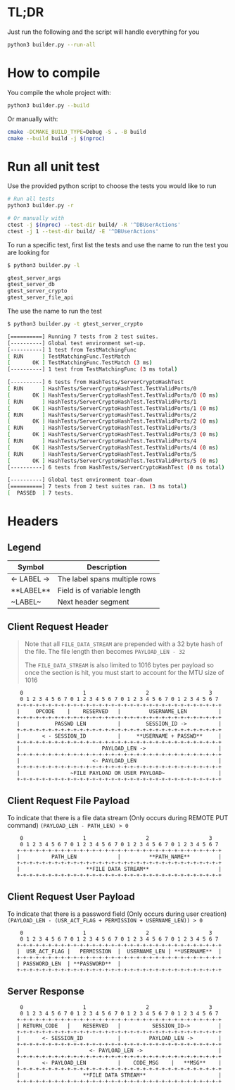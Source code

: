 # TL;DR
Just run the following and the script will handle everything for you
```bash
python3 builder.py --run-all
```

# How to compile
You compile the whole project with:
```bash
python3 builder.py --build
```

Or manually with:
```bash
cmake -DCMAKE_BUILD_TYPE=Debug -S . -B build
cmake --build build -j $(nproc)
```
# Run all unit test
Use the provided python script to choose the tests you would like to run

```bash
# Run all tests
python3 builder.py -r

# Or manually with
ctest -j $(nproc) --test-dir build/ -R '^DBUserActions'
ctest -j 1 --test-dir build/ -E '^DBUserActions'
```

To run a specific test, first list the tests and use the name to run 
the test you are looking for
```bash
$ python3 builder.py -l 

gtest_server_args
gtest_server_db
gtest_server_crypto
gtest_server_file_api
```

The use the name to run the test
```bash
$ python3 builder.py -t gtest_server_crypto 

[==========] Running 7 tests from 2 test suites.
[----------] Global test environment set-up.
[----------] 1 test from TestMatchingFunc
[ RUN      ] TestMatchingFunc.TestMatch
[       OK ] TestMatchingFunc.TestMatch (3 ms)
[----------] 1 test from TestMatchingFunc (3 ms total)

[----------] 6 tests from HashTests/ServerCryptoHashTest
[ RUN      ] HashTests/ServerCryptoHashTest.TestValidPorts/0
[       OK ] HashTests/ServerCryptoHashTest.TestValidPorts/0 (0 ms)
[ RUN      ] HashTests/ServerCryptoHashTest.TestValidPorts/1
[       OK ] HashTests/ServerCryptoHashTest.TestValidPorts/1 (0 ms)
[ RUN      ] HashTests/ServerCryptoHashTest.TestValidPorts/2
[       OK ] HashTests/ServerCryptoHashTest.TestValidPorts/2 (0 ms)
[ RUN      ] HashTests/ServerCryptoHashTest.TestValidPorts/3
[       OK ] HashTests/ServerCryptoHashTest.TestValidPorts/3 (0 ms)
[ RUN      ] HashTests/ServerCryptoHashTest.TestValidPorts/4
[       OK ] HashTests/ServerCryptoHashTest.TestValidPorts/4 (0 ms)
[ RUN      ] HashTests/ServerCryptoHashTest.TestValidPorts/5
[       OK ] HashTests/ServerCryptoHashTest.TestValidPorts/5 (0 ms)
[----------] 6 tests from HashTests/ServerCryptoHashTest (0 ms total)

[----------] Global test environment tear-down
[==========] 7 tests from 2 test suites ran. (3 ms total)
[  PASSED  ] 7 tests.
```

# Headers
## Legend

| Symbol      | Description                   |
|-------------|-------------------------------|
| <- LABEL -> | The label spans multiple rows |
| \*\*LABEL** | Field is of variable length   |
| ~LABEL~     | Next header segment           |

## Client Request Header
> Note that all `FILE_DATA_STREAM` are prepended with a 32 byte hash of 
> the file. The file length then becomes `PAYLOAD_LEN - 32`
> 
> The `FILE_DATA_STREAM` is also limited to 1016 bytes per payload so once
> the section is hit, you must start to account for the MTU size of 1016

```
    0                   1                   2                   3   
    0 1 2 3 4 5 6 7 0 1 2 3 4 5 6 7 0 1 2 3 4 5 6 7 0 1 2 3 4 5 6 7
   +-+-+-+-+-+-+-+-+-+-+-+-+-+-+-+-+-+-+-+-+-+-+-+-+-+-+-+-+-+-+-+-+
   |     OPCODE    |    RESERVED   |         USERNAME_LEN          |
   +-+-+-+-+-+-+-+-+-+-+-+-+-+-+-+-+-+-+-+-+-+-+-+-+-+-+-+-+-+-+-+-+
   |           PASSWD LEN          |        SESSION_ID ->          |
   +-+-+-+-+-+-+-+-+-+-+-+-+-+-+-+-+-+-+-+-+-+-+-+-+-+-+-+-+-+-+-+-+
   |       < - SESSION_ID          |     **USERNAME + PASSWD**     |
   +-+-+-+-+-+-+-+-+-+-+-+-+-+-+-+-+-+-+-+-+-+-+-+-+-+-+-+-+-+-+-+-+
   |                          PAYLOAD_LEN ->                       |
   +-+-+-+-+-+-+-+-+-+-+-+-+-+-+-+-+-+-+-+-+-+-+-+-+-+-+-+-+-+-+-+-+
   |                       <- PAYLOAD_LEN                          |
   +-+-+-+-+-+-+-+-+-+-+-+-+-+-+-+-+-+-+-+-+-+-+-+-+-+-+-+-+-+-+-+-+
   |                ~FILE PAYLOAD OR USER PAYLOAD~                 |
   +-+-+-+-+-+-+-+-+-+-+-+-+-+-+-+-+-+-+-+-+-+-+-+-+-+-+-+-+-+-+-+-+
```
## Client Request File Payload
To indicate that there is a file data stream (Only occurs during REMOTE PUT command)
`(PAYLOAD_LEN - PATH_LEN) > 0`
```
    0                   1                   2                   3   
    0 1 2 3 4 5 6 7 0 1 2 3 4 5 6 7 0 1 2 3 4 5 6 7 0 1 2 3 4 5 6 7
   +-+-+-+-+-+-+-+-+-+-+-+-+-+-+-+-+-+-+-+-+-+-+-+-+-+-+-+-+-+-+-+-+
   |          PATH_LEN             |         **PATH_NAME**         |
   +-+-+-+-+-+-+-+-+-+-+-+-+-+-+-+-+-+-+-+-+-+-+-+-+-+-+-+-+-+-+-+-+
   |                     **FILE DATA STREAM**                      |
   +-+-+-+-+-+-+-+-+-+-+-+-+-+-+-+-+-+-+-+-+-+-+-+-+-+-+-+-+-+-+-+-+
```
##  Client Request User Payload
To indicate that there is a password field (Only occurs during user creation)
`(PAYLOAD_LEN - (USR_ACT_FLAG + PERMISSION + USERNAME_LEN)) > 0`
```
    0                   1                   2                   3   
    0 1 2 3 4 5 6 7 0 1 2 3 4 5 6 7 0 1 2 3 4 5 6 7 0 1 2 3 4 5 6 7
   +-+-+-+-+-+-+-+-+-+-+-+-+-+-+-+-+-+-+-+-+-+-+-+-+-+-+-+-+-+-+-+-+
   |  USR_ACT_FLAG |   PERMISSION  |  USERNAME_LEN | **USERNAME**  |
   +-+-+-+-+-+-+-+-+-+-+-+-+-+-+-+-+-+-+-+-+-+-+-+-+-+-+-+-+-+-+-+-+
   | PASSWORD_LEN  | **PASSWORD**  |
   +-+-+-+-+-+-+-+-+-+-+-+-+-+-+-+-+-+-+-+-+-+-+-+-+-+-+-+-+-+-+-+-+
```
## Server Response
```
    0                   1                   2                   3
    0 1 2 3 4 5 6 7 0 1 2 3 4 5 6 7 0 1 2 3 4 5 6 7 0 1 2 3 4 5 6 7
   +-+-+-+-+-+-+-+-+-+-+-+-+-+-+-+-+-+-+-+-+-+-+-+-+-+-+-+-+-+-+-+-+
   | RETURN_CODE   |    RESERVED   |          SESSION_ID->         |
   +-+-+-+-+-+-+-+-+-+-+-+-+-+-+-+-+-+-+-+-+-+-+-+-+-+-+-+-+-+-+-+-+
   |       <- SESSION_ID           |         PAYLOAD_LEN ->        |
   +-+-+-+-+-+-+-+-+-+-+-+-+-+-+-+-+-+-+-+-+-+-+-+-+-+-+-+-+-+-+-+-+
   |                      <- PAYLOAD_LEN ->                        |
   +-+-+-+-+-+-+-+-+-+-+-+-+-+-+-+-+-+-+-+-+-+-+-+-+-+-+-+-+-+-+-+-+
   |       <- PAYLOAD_LEN          |    CODE_MSG    |   **MSG**    |
   +-+-+-+-+-+-+-+-+-+-+-+-+-+-+-+-+-+-+-+-+-+-+-+-+-+-+-+-+-+-+-+-+
   |                    **FILE DATA STREAM**                       |
   +-+-+-+-+-+-+-+-+-+-+-+-+-+-+-+-+-+-+-+-+-+-+-+-+-+-+-+-+-+-+-+-+
```

